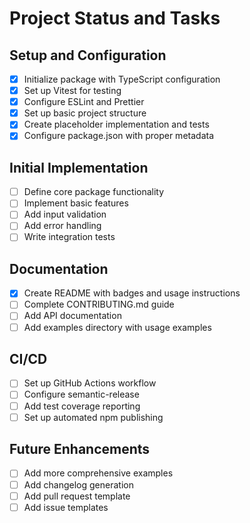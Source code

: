 # Project Status and Tasks

## Setup and Configuration

- [x] Initialize package with TypeScript configuration
- [x] Set up Vitest for testing
- [x] Configure ESLint and Prettier
- [x] Set up basic project structure
- [x] Create placeholder implementation and tests
- [x] Configure package.json with proper metadata

## Initial Implementation

- [ ] Define core package functionality
- [ ] Implement basic features
- [ ] Add input validation
- [ ] Add error handling
- [ ] Write integration tests

## Documentation

- [x] Create README with badges and usage instructions
- [ ] Complete CONTRIBUTING.md guide
- [ ] Add API documentation
- [ ] Add examples directory with usage examples

## CI/CD

- [ ] Set up GitHub Actions workflow
- [ ] Configure semantic-release
- [ ] Add test coverage reporting
- [ ] Set up automated npm publishing

## Future Enhancements

- [ ] Add more comprehensive examples
- [ ] Add changelog generation
- [ ] Add pull request template
- [ ] Add issue templates

